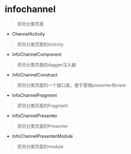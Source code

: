 # infochannel
> 资讯分类页面

- ChannelActivity
> 资讯分类页面的Activity

- InfoChannelComponent
> 资讯分类页面的dagger注入器

- InfoChannelConstract
> 资讯分类页面的一个接口类，便于管理presenter和view

- InfoChannelFragment
> 资讯分类页面的Fragment

- InfoChannelPresenter
> 资讯分类页面的Presenter

- InfoChannelPresenterModule
> 资讯分类页面的module
